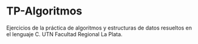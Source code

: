 # TP-Algoritmos
Ejercicios de la práctica de algoritmos y estructuras de datos resueltos en el lenguaje C.
UTN Facultad Regional La Plata.
